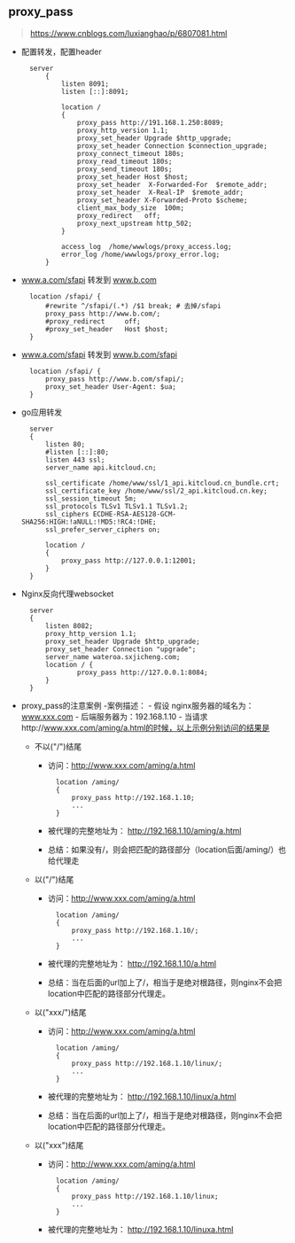 ## proxy_pass
> https://www.cnblogs.com/luxianghao/p/6807081.html

- 配置转发，配置header

		server
		    {
		        listen 8091;
		        listen [::]:8091;
		
		        location /
		        {
		            proxy_pass http://191.168.1.250:8089;
		        	proxy_http_version 1.1;
		        	proxy_set_header Upgrade $http_upgrade;
		        	proxy_set_header Connection $connection_upgrade;
		        	proxy_connect_timeout 180s;
		        	proxy_read_timeout 180s;
		        	proxy_send_timeout 180s;
		        	proxy_set_header Host $host;
		        	proxy_set_header  X-Forwarded-For  $remote_addr;
		        	proxy_set_header  X-Real-IP  $remote_addr;
		        	proxy_set_header X-Forwarded-Proto $scheme;
		        	client_max_body_size  100m;
		        	proxy_redirect   off;
		        	proxy_next_upstream http_502;
		        }
		
		        access_log  /home/wwwlogs/proxy_access.log;
		        error_log /home/wwwlogs/proxy_error.log;
		    }


- www.a.com/sfapi 转发到 www.b.com

        location /sfapi/ {
            #rewrite ^/sfapi/(.*) /$1 break; # 去掉/sfapi
            proxy_pass http://www.b.com/;
            #proxy_redirect     off;
            #proxy_set_header   Host $host;
        }
- www.a.com/sfapi 转发到 www.b.com/sfapi

        location /sfapi/ {
            proxy_pass http://www.b.com/sfapi/;
            proxy_set_header User-Agent: $ua;
        }
- go应用转发

		server
        {
            listen 80;
            #listen [::]:80;
        	listen 443 ssl;
            server_name api.kitcloud.cn;

        	ssl_certificate /home/www/ssl/1_api.kitcloud.cn_bundle.crt;
            ssl_certificate_key /home/www/ssl/2_api.kitcloud.cn.key;
            ssl_session_timeout 5m;
            ssl_protocols TLSv1 TLSv1.1 TLSv1.2;
            ssl_ciphers ECDHE-RSA-AES128-GCM-SHA256:HIGH:!aNULL:!MD5:!RC4:!DHE;
            ssl_prefer_server_ciphers on;

            location /
            {
                proxy_pass http://127.0.0.1:12001;
            }
        }
- Nginx反向代理websocket

		server
        {
            listen 8082;
            proxy_http_version 1.1;
            proxy_set_header Upgrade $http_upgrade;
            proxy_set_header Connection "upgrade";
            server_name wateroa.sxjicheng.com;
            location / {
                    proxy_pass http://127.0.0.1:8084;
            }
        }
-  proxy_pass的注意案例
	-案例描述：
		- 假设 nginx服务器的域名为：www.xxx.com
		- 后端服务器为：192.168.1.10
		- 当请求http://www.xxx.com/aming/a.html的时候，以上示例分别访问的结果是
	-  不以("/")结尾
		- 访问：http://www.xxx.com/aming/a.html

				location /aming/
				{
				    proxy_pass http://192.168.1.10;
				    ...
				}
		- 被代理的完整地址为： http://192.168.1.10/aming/a.html
		- 总结：如果没有/，则会把匹配的路径部分（location后面/aming/）也给代理走

	- 以("/")结尾
		- 访问：http://www.xxx.com/aming/a.html

				location /aming/
				{
				    proxy_pass http://192.168.1.10/;
				    ...
				}
		- 被代理的完整地址为： http://192.168.1.10/a.html
		- 总结：当在后面的url加上了/，相当于是绝对根路径，则nginx不会把location中匹配的路径部分代理走。

	- 以("xxx/")结尾
		- 访问：http://www.xxx.com/aming/a.html

				location /aming/
				{
				    proxy_pass http://192.168.1.10/linux/;
				    ...
				}
		- 被代理的完整地址为： http://192.168.1.10/linux/a.html
		- 总结：当在后面的url加上了/，相当于是绝对根路径，则nginx不会把location中匹配的路径部分代理走。

	- 以("xxx")结尾
		- 访问：http://www.xxx.com/aming/a.html

				location /aming/
				{
				    proxy_pass http://192.168.1.10/linux;
				    ...
				}
		- 被代理的完整地址为： http://192.168.1.10/linuxa.html

                        
